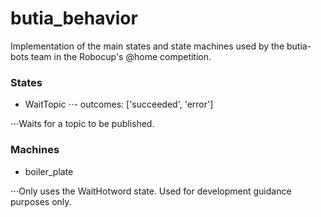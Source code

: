 # butia_behavior

Implementation of the main states and state machines used by the butia-bots
team in the Robocup's @home competition.

### States

- WaitTopic
⋅⋅- outcomes: ['succeeded', 'error']

⋅⋅⋅Waits for a topic to be published.


### Machines

- boiler_plate

⋅⋅⋅Only uses the WaitHotword state. Used for development guidance purposes only.